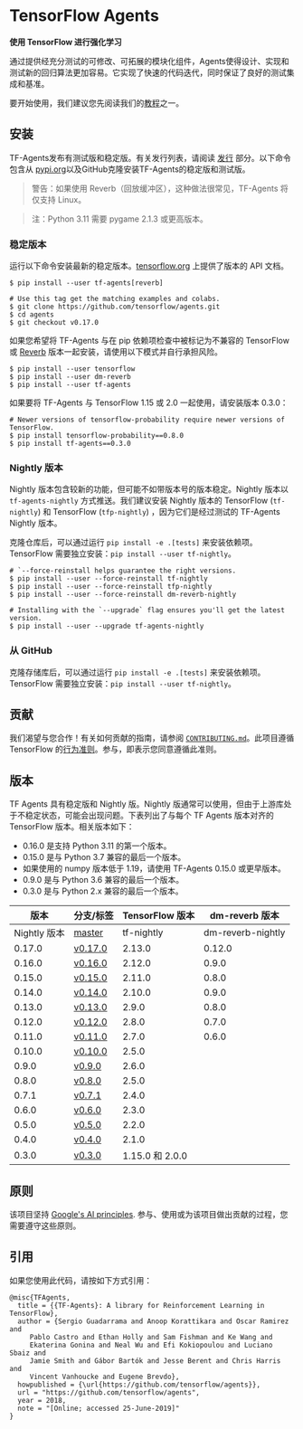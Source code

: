 # TensorFlow Agents

**使用 TensorFlow 进行强化学习**

通过提供经充分测试的可修改、可拓展的模块化组件，Agents使得设计、实现和测试新的回归算法更加容易。它实现了快速的代码迭代，同时保证了良好的测试集成和基准。

要开始使用，我们建议您先阅读我们的[教程](/tutorials)之一。

## 安装

TF-Agents发布有测试版和稳定版。有关发行列表，请阅读 <a href="#Releases">发行</a> 部分。以下命令包含从 [pypi.org](https://pypi.org)以及GitHub克隆安装TF-Agents的稳定版和测试版。

> 警告：如果使用 Reverb（回放缓冲区），这种做法很常见，TF-Agents 将仅支持 Linux。

> 注：Python 3.11 需要 pygame 2.1.3 或更高版本。

### 稳定版本

运行以下命令安装最新的稳定版本。[tensorflow.org](https://www.tensorflow.org/agents/api_docs/python/tf_agents) 上提供了版本的 API 文档。

```shell
$ pip install --user tf-agents[reverb]

# Use this tag get the matching examples and colabs.
$ git clone https://github.com/tensorflow/agents.git
$ cd agents
$ git checkout v0.17.0
```

如果您希望将 TF-Agents 与在 pip 依赖项检查中被标记为不兼容的 TensorFlow 或 [Reverb](https://github.com/deepmind/reverb) 版本一起安装，请使用以下模式并自行承担风险。

```shell
$ pip install --user tensorflow
$ pip install --user dm-reverb
$ pip install --user tf-agents
```

如果要将 TF-Agents 与 TensorFlow 1.15 或 2.0 一起使用，请安装版本 0.3.0：

```shell
# Newer versions of tensorflow-probability require newer versions of TensorFlow.
$ pip install tensorflow-probability==0.8.0
$ pip install tf-agents==0.3.0
```

### Nightly 版本

Nightly 版本包含较新的功能，但可能不如带版本号的版本稳定。Nightly 版本以 `tf-agents-nightly` 方式推送。我们建议安装 Nightly 版本的 TensorFlow (`tf-nightly`) 和 TensorFlow (`tfp-nightly`) ，因为它们是经过测试的 TF-Agents Nightly 版本。

克隆仓库后，可以通过运行 `pip install -e .[tests]` 来安装依赖项。TensorFlow 需要独立安装：`pip install --user tf-nightly`。

```shell
# `--force-reinstall helps guarantee the right versions.
$ pip install --user --force-reinstall tf-nightly
$ pip install --user --force-reinstall tfp-nightly
$ pip install --user --force-reinstall dm-reverb-nightly

# Installing with the `--upgrade` flag ensures you'll get the latest version.
$ pip install --user --upgrade tf-agents-nightly
```

### 从 GitHub

克隆存储库后，可以通过运行 `pip install -e .[tests]` 来安装依赖项。TensorFlow 需要独立安装：`pip install --user tf-nightly`。

<a id="Contributing"></a>

## 贡献

我们渴望与您合作！有关如何贡献的指南，请参阅 [`CONTRIBUTING.md`](https://github.com/tensorflow/agents/blob/master/CONTRIBUTING.md)。此项目遵循 TensorFlow 的[行为准则](https://github.com/tensorflow/agents/blob/master/CODE_OF_CONDUCT.md)。参与，即表示您同意遵循此准则。

<a id="Releases"></a>

## 版本

TF Agents 具有稳定版和 Nightly 版。Nightly 版通常可以使用，但由于上游库处于不稳定状态，可能会出现问题。下表列出了与每个 TF Agents 版本对齐的 TensorFlow 版本。相关版本如下：

- 0.16.0 是支持 Python 3.11 的第一个版本。
- 0.15.0 是与 Python 3.7 兼容的最后一个版本。
- 如果使用的 numpy 版本低于 1.19，请使用 TF-Agents 0.15.0 或更早版本。
- 0.9.0 是与 Python 3.6 兼容的最后一个版本。
- 0.3.0 是与 Python 2.x 兼容的最后一个版本。

版本 | 分支/标签 | TensorFlow 版本 | dm-reverb 版本
--- | --- | --- | ---
Nightly 版本 | [master](https://github.com/tensorflow/agents) | tf-nightly | dm-reverb-nightly
0.17.0 | [v0.17.0](https://github.com/tensorflow/agents/tree/v0.17.0) | 2.13.0 | 0.12.0
0.16.0 | [v0.16.0](https://github.com/tensorflow/agents/tree/v0.16.0) | 2.12.0 | 0.9.0
0.15.0 | [v0.15.0](https://github.com/tensorflow/agents/tree/v0.15.0) | 2.11.0 | 0.8.0
0.14.0 | [v0.14.0](https://github.com/tensorflow/agents/tree/v0.14.0) | 2.10.0 | 0.9.0
0.13.0 | [v0.13.0](https://github.com/tensorflow/agents/tree/v0.13.0) | 2.9.0 | 0.8.0
0.12.0 | [v0.12.0](https://github.com/tensorflow/agents/tree/v0.12.0) | 2.8.0 | 0.7.0
0.11.0 | [v0.11.0](https://github.com/tensorflow/agents/tree/v0.11.0) | 2.7.0 | 0.6.0
0.10.0 | [v0.10.0](https://github.com/tensorflow/agents/tree/v0.10.0) | 2.5.0 |
0.9.0 | [v0.9.0](https://github.com/tensorflow/agents/tree/v0.9.0) | 2.6.0 |
0.8.0 | [v0.8.0](https://github.com/tensorflow/agents/tree/v0.8.0) | 2.5.0 |
0.7.1 | [v0.7.1](https://github.com/tensorflow/agents/tree/v0.7.1) | 2.4.0 |
0.6.0 | [v0.6.0](https://github.com/tensorflow/agents/tree/v0.6.0) | 2.3.0 |
0.5.0 | [v0.5.0](https://github.com/tensorflow/agents/tree/v0.5.0) | 2.2.0 |
0.4.0 | [v0.4.0](https://github.com/tensorflow/agents/tree/v0.4.0) | 2.1.0 |
0.3.0 | [v0.3.0](https://github.com/tensorflow/agents/tree/v0.3.0) | 1.15.0 和 2.0.0 |

<a id="Principles"></a>

## 原则

该项目坚持 [Google's AI principles](https://github.com/tensorflow/agents/blob/master/PRINCIPLES.md). 参与、使用或为该项目做出贡献的过程，您需要遵守这些原则。

<a id="Citation"></a>

## 引用

如果您使用此代码，请按如下方式引用：

```
@misc{TFAgents,
  title = {{TF-Agents}: A library for Reinforcement Learning in TensorFlow},
  author = {Sergio Guadarrama and Anoop Korattikara and Oscar Ramirez and
     Pablo Castro and Ethan Holly and Sam Fishman and Ke Wang and
     Ekaterina Gonina and Neal Wu and Efi Kokiopoulou and Luciano Sbaiz and
     Jamie Smith and Gábor Bartók and Jesse Berent and Chris Harris and
     Vincent Vanhoucke and Eugene Brevdo},
  howpublished = {\url{https://github.com/tensorflow/agents}},
  url = "https://github.com/tensorflow/agents",
  year = 2018,
  note = "[Online; accessed 25-June-2019]"
}
```
